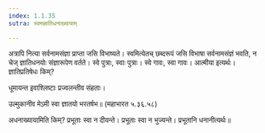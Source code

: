 ```yaml
---
index: 1.1.35
sutra: स्वमज्ञातिधनाख्यायाम्

---
```

अत्रापि नित्या सर्वनामसंज्ञा प्राप्ता जसि विभाष्यते। स्वमित्येतच् छब्दरूपं जसि विभाषा सर्वनामसंज्ञं भवति, न चेज् ज्ञातिधनयोः संज्ञारूपेण वर्तते। स्वे पुत्राः, स्वाः पुत्राः। स्वे गावः, स्वा गावः। आत्मीया इत्यर्थः। ज्ञातिप्रतिषेधः किम्? 



धूमायन्त इवाश्लिष्टाः प्रज्वलन्तीव संहताः।



उल्मुकानीव मेऽमी स्वा ज्ञातयो भरतर्षभ॥ (महाभारत ५.३६.५८)



अधनाख्यायामिति किम्? प्रभूताः स्वा न दीयन्ते। प्रभूताः स्वा न भुज्यन्ते। प्रभूतानि धनानीत्यर्थः॥